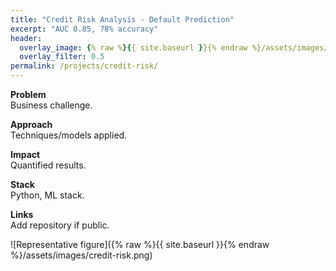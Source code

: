 ```yaml
---
title: "Credit Risk Analysis - Default Prediction"
excerpt: "AUC 0.85, 78% accuracy"
header:
  overlay_image: {% raw %}{{ site.baseurl }}{% endraw %}/assets/images/credit-risk.png
  overlay_filter: 0.5
permalink: /projects/credit-risk/
---
```


**Problem**  
Business challenge.

**Approach**  
Techniques/models applied.

**Impact**  
Quantified results.

**Stack**  
Python, ML stack.

**Links**  
Add repository if public.

![Representative figure]({% raw %}{{ site.baseurl }}{% endraw %}/assets/images/credit-risk.png)